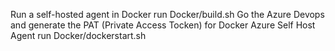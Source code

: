Run a self-hosted agent in Docker
run Docker/build.sh
Go the Azure Devops and generate the PAT (Private Access Tocken) for Docker Azure Self Host Agent
run Docker/dockerstart.sh

